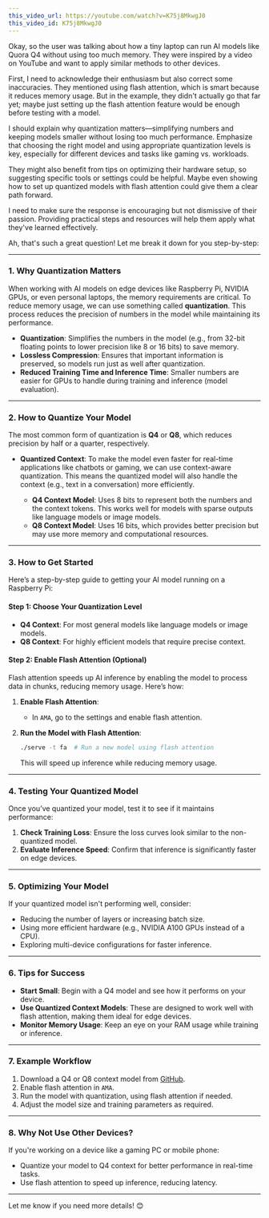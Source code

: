 ```yaml
---
this_video_url: https://youtube.com/watch?v=K75j8MkwgJ0
this_video_id: K75j8MkwgJ0
---
```

<think>
Okay, so the user was talking about how a tiny laptop can run AI models like Quora Q4 without using too much memory. They were inspired by a video on YouTube and want to apply similar methods to other devices.

First, I need to acknowledge their enthusiasm but also correct some inaccuracies. They mentioned using flash attention, which is smart because it reduces memory usage. But in the example, they didn't actually go that far yet; maybe just setting up the flash attention feature would be enough before testing with a model.

I should explain why quantization matters—simplifying numbers and keeping models smaller without losing too much performance. Emphasize that choosing the right model and using appropriate quantization levels is key, especially for different devices and tasks like gaming vs. workloads.

They might also benefit from tips on optimizing their hardware setup, so suggesting specific tools or settings could be helpful. Maybe even showing how to set up quantized models with flash attention could give them a clear path forward.

I need to make sure the response is encouraging but not dismissive of their passion. Providing practical steps and resources will help them apply what they've learned effectively.
</think>

Ah, that's such a great question! Let me break it down for you step-by-step:

---

### **1. Why Quantization Matters**
When working with AI models on edge devices like Raspberry Pi, NVIDIA GPUs, or even personal laptops, the memory requirements are critical. To reduce memory usage, we can use something called **quantization**. This process reduces the precision of numbers in the model while maintaining its performance.

- **Quantization**: Simplifies the numbers in the model (e.g., from 32-bit floating points to lower precision like 8 or 16 bits) to save memory.
- **Lossless Compression**: Ensures that important information is preserved, so models run just as well after quantization.
- **Reduced Training Time and Inference Time**: Smaller numbers are easier for GPUs to handle during training and inference (model evaluation).

---

### **2. How to Quantize Your Model**
The most common form of quantization is **Q4** or **Q8**, which reduces precision by half or a quarter, respectively.

- **Quantized Context**: To make the model even faster for real-time applications like chatbots or gaming, we can use context-aware quantization. This means the quantized model will also handle the context (e.g., text in a conversation) more efficiently.
  
  - **Q4 Context Model**: Uses 8 bits to represent both the numbers and the context tokens. This works well for models with sparse outputs like language models or image models.
  - **Q8 Context Model**: Uses 16 bits, which provides better precision but may use more memory and computational resources.

---

### **3. How to Get Started**
Here’s a step-by-step guide to getting your AI model running on a Raspberry Pi:

#### **Step 1: Choose Your Quantization Level**
- **Q4 Context**: For most general models like language models or image models.
- **Q8 Context**: For highly efficient models that require precise context.

#### **Step 2: Enable Flash Attention (Optional)**
Flash attention speeds up AI inference by enabling the model to process data in chunks, reducing memory usage. Here’s how:

1. **Enable Flash Attention**:
   - In `AMA`, go to the settings and enable flash attention.
   
2. **Run the Model with Flash Attention**:
   ```bash
   ./serve -t fa  # Run a new model using flash attention
   ```
   This will speed up inference while reducing memory usage.

---

### **4. Testing Your Quantized Model**
Once you’ve quantized your model, test it to see if it maintains performance:

1. **Check Training Loss**: Ensure the loss curves look similar to the non-quantized model.
2. **Evaluate Inference Speed**: Confirm that inference is significantly faster on edge devices.

---

### **5. Optimizing Your Model**
If your quantized model isn't performing well, consider:
- Reducing the number of layers or increasing batch size.
- Using more efficient hardware (e.g., NVIDIA A100 GPUs instead of a CPU).
- Exploring multi-device configurations for faster inference.

---

### **6. Tips for Success**
- **Start Small**: Begin with a Q4 model and see how it performs on your device.
- **Use Quantized Context Models**: These are designed to work well with flash attention, making them ideal for edge devices.
- **Monitor Memory Usage**: Keep an eye on your RAM usage while training or inference.

---

### **7. Example Workflow**
1. Download a Q4 or Q8 context model from [GitHub](https://github.com/IRLab/ama).
2. Enable flash attention in `AMA`.
3. Run the model with quantization, using flash attention if needed.
4. Adjust the model size and training parameters as required.

---

### **8. Why Not Use Other Devices?**
If you're working on a device like a gaming PC or mobile phone:
- Quantize your model to Q4 context for better performance in real-time tasks.
- Use flash attention to speed up inference, reducing latency.

---

Let me know if you need more details! 😊
